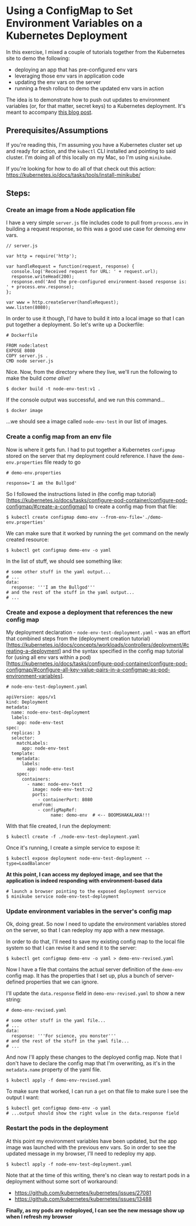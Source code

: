 # Using a ConfigMap to Set Environment Variables on a Kubernetes Deployment

In this exercise, I mixed a couple of tutorials together from the Kubernetes site to demo the following:
- deploying an app that has pre-configured env vars
- leveraging those env vars in application code
- updating the env vars on the server
- running a fresh rollout to demo the updated env vars in action

The idea is to demonstrate how to push out updates to environment variables (or, for that matter, secret keys) to a Kubernetes deployment.  It's meant to accompany [this blog post](https://webcake.co/using-a-configmap-to-set-environment-variables-on-a-kubernetes-deployment/).

## Prerequisites/Assumptions

If you're reading this, I'm assuming you have a Kubernetes cluster set up and ready for action, and the `kubectl` CLI installed and pointing to said cluster.  I'm doing all of this locally on my Mac, so I'm using `minikube`.  

If you're looking for how to do all of that check out this action: https://kubernetes.io/docs/tasks/tools/install-minikube/

## Steps:

### Create an image from a Node application file

I have a very simple `server.js` file includes code to pull from `process.env` in building a request response, so this was a good use case for demoing env vars.  
```
// server.js

var http = require('http');

var handleRequest = function(request, response) {
  console.log('Received request for URL: ' + request.url);
  response.writeHead(200);
  response.end('And the pre-configured environment-based response is: ' + process.env.response);
};

var www = http.createServer(handleRequest);
www.listen(8080);
```

In order to use it though, I'd have to build it into a local image so that I can put together a deployment.  So let's write up a Dockerfile:
```
# Dockerfile

FROM node:latest
EXPOSE 8080
COPY server.js .
CMD node server.js
```

Nice.  Now, from the directory where they live, we'll run the following to make the build *come alive!*
```
$ docker build -t node-env-test:v1 .
```

If the console output was successful, and we run this command...
```
$ docker image
```
...we should see a image called `node-env-test` in our list of images.

### Create a config map from an env file

Now is where it gets fun.  I had to put together a Kubernetes `configmap` stored on the server that my deployment could reference.  I have the `demo-env.properties` file ready to go
```
# demo-env.properties

response='I am the Bullgod'
```
So I followed the instructions listed in (the config map tutorial)[https://kubernetes.io/docs/tasks/configure-pod-container/configure-pod-configmap/#create-a-configmap] to create a config map from that file:
```
$ kubectl create configmap demo-env --from-env-file='./demo-env.properties'
```

We can make sure that it worked by running the `get` command on the newly created resource:
```
$ kubectl get configmap demo-env -o yaml
```
In the list of stuff, we should see something like:
```
# some other stuff in the yaml output...
# ...
data:
  response: '''I am the Bullgod'''
# and the rest of the stuff in the yaml output...
# ...  
```

### Create and expose a deployment that references the new config map

My deployment declaration - `node-env-test-deployment.yaml` - was an effort that combined steps from the (deployment creation tutorial)[https://kubernetes.io/docs/concepts/workloads/controllers/deployment/#creating-a-deployment] and the syntax specified in the config map tutorial for (using all env vars within a pod)[https://kubernetes.io/docs/tasks/configure-pod-container/configure-pod-configmap/#configure-all-key-value-pairs-in-a-configmap-as-pod-environment-variables].  
```
# node-env-test-deployment.yaml

apiVersion: apps/v1
kind: Deployment
metadata:
  name: node-env-test-deployment
  labels:
    app: node-env-test
spec:
  replicas: 3
  selector:
    matchLabels:
      app: node-env-test
  template:
    metadata:
      labels:
        app: node-env-test
    spec:
      containers:
        - name: node-env-test
          image: node-env-test:v2
          ports:
            - containerPort: 8080
          envFrom:
            - configMapRef:
                 name: demo-env  # <-- BOOMSHAKALAKA!!!
```

With that file created, I run the deployment:
```
$ kubectl create -f ./node-env-test-deployment.yaml
```

Once it's running, I create a simple service to expose it:
```
$ kubectl expose deployment node-env-test-deployment --type=LoadBalancer
```

**At this point, I can access my deployed image, and see that the application is indeed responding with environment-based data**
```
# launch a browser pointing to the exposed deployment service
$ minikube service node-env-test-deployment
```

### Update environment variables in the server's config map

Ok, doing great.  So now I need to update the environment variables stored on the server, so that I can redeploy my app with a new message.

In order to do that, I'll need to save my existing config map to the local file system so that I can revise it and send it to the server:
```
$ kubectl get configmap demo-env -o yaml > demo-env-revised.yaml
```

Now I have a file that contains the actual server definition of the `demo-env` config map.  It has the properties that I set up, plus a bunch of server-defined properties that we can ignore.

I'll update the `data.response` field in `demo-env-revised.yaml` to show a new string:
```
# demo-env-revised.yaml

# some other stuff in the yaml file...
# ...
data:
  response: '''For science, you monster'''
# and the rest of the stuff in the yaml file...
# ...  
```

And now I'll apply these changes to the deployed config map.  Note that I don't have to declare the config map that I'm overwriting, as it's in the `metadata.name` property of the yaml file.
```
$ kubectl apply -f demo-env-revised.yaml
```

To make sure that worked, I can run a `get` on that file to make sure I see the output I want:
```
$ kubectl get configmap demo-env -o yaml
# ...output should show the right value in the data.response field
```

### Restart the pods in the deployment

At this point my environment variables have been updated, but the app image was launched with the previous env vars.  So in order to see the updated message in my browser, I'll need to redeploy my app.
```
$ kubectl apply -f node-env-test-deployment.yaml
```

Note that at the time of this writing, there's no clean way to restart pods in a deployment without some sort of workaround:
- https://github.com/kubernetes/kubernetes/issues/27081
- https://github.com/kubernetes/kubernetes/issues/13488

**Finally, as my pods are redeployed, I can see the new message show up when I refresh my browser**
